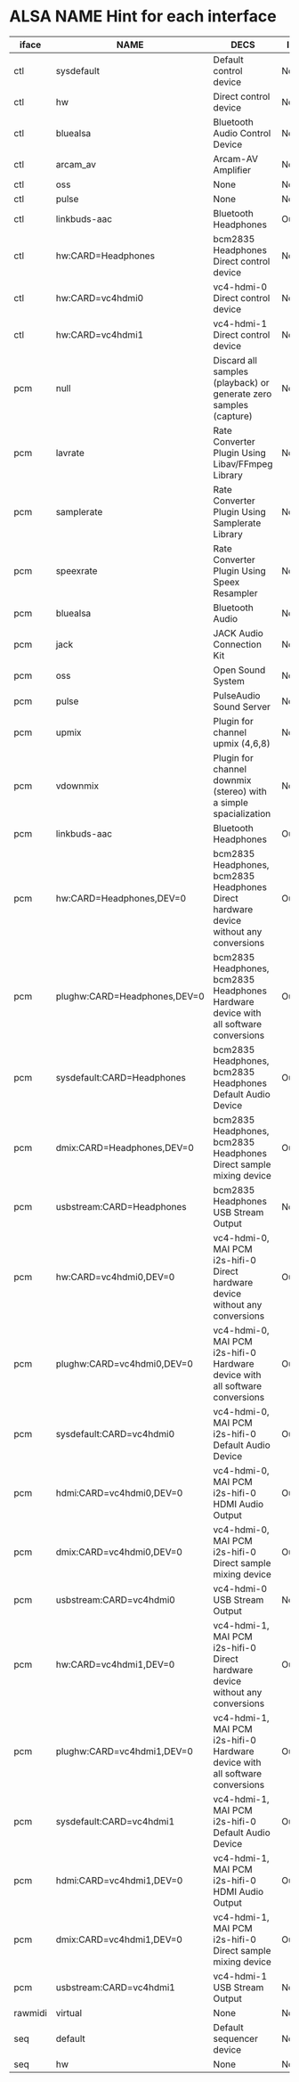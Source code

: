 # ALSA NAME Hint for each interface
|iface|NAME|DECS|IOID|
|---|---|---|---|
|ctl|sysdefault|Default control device|None|
|ctl|hw|Direct control device|None|
|ctl|bluealsa|Bluetooth Audio Control Device|None|
|ctl|arcam_av|Arcam-AV Amplifier|None|
|ctl|oss|None|None|
|ctl|pulse|None|None|
|ctl|linkbuds-aac|Bluetooth Headphones|Output|
|ctl|hw:CARD=Headphones|bcm2835 Headphones<br>Direct control device|None|
|ctl|hw:CARD=vc4hdmi0|vc4-hdmi-0<br>Direct control device|None|
|ctl|hw:CARD=vc4hdmi1|vc4-hdmi-1<br>Direct control device|None|
|pcm|null|Discard all samples (playback) or generate zero samples (capture)|None|
|pcm|lavrate|Rate Converter Plugin Using Libav/FFmpeg Library|None|
|pcm|samplerate|Rate Converter Plugin Using Samplerate Library|None|
|pcm|speexrate|Rate Converter Plugin Using Speex Resampler|None|
|pcm|bluealsa|Bluetooth Audio|None|
|pcm|jack|JACK Audio Connection Kit|None|
|pcm|oss|Open Sound System|None|
|pcm|pulse|PulseAudio Sound Server|None|
|pcm|upmix|Plugin for channel upmix (4,6,8)|None|
|pcm|vdownmix|Plugin for channel downmix (stereo) with a simple spacialization|None|
|pcm|linkbuds-aac|Bluetooth Headphones|Output|
|pcm|hw:CARD=Headphones,DEV=0|bcm2835 Headphones, bcm2835 Headphones<br>Direct hardware device without any conversions|Output|
|pcm|plughw:CARD=Headphones,DEV=0|bcm2835 Headphones, bcm2835 Headphones<br>Hardware device with all software conversions|Output|
|pcm|sysdefault:CARD=Headphones|bcm2835 Headphones, bcm2835 Headphones<br>Default Audio Device|Output|
|pcm|dmix:CARD=Headphones,DEV=0|bcm2835 Headphones, bcm2835 Headphones<br>Direct sample mixing device|Output|
|pcm|usbstream:CARD=Headphones|bcm2835 Headphones<br>USB Stream Output|None|
|pcm|hw:CARD=vc4hdmi0,DEV=0|vc4-hdmi-0, MAI PCM i2s-hifi-0<br>Direct hardware device without any conversions|Output|
|pcm|plughw:CARD=vc4hdmi0,DEV=0|vc4-hdmi-0, MAI PCM i2s-hifi-0<br>Hardware device with all software conversions|Output|
|pcm|sysdefault:CARD=vc4hdmi0|vc4-hdmi-0, MAI PCM i2s-hifi-0<br>Default Audio Device|Output|
|pcm|hdmi:CARD=vc4hdmi0,DEV=0|vc4-hdmi-0, MAI PCM i2s-hifi-0<br>HDMI Audio Output|Output|
|pcm|dmix:CARD=vc4hdmi0,DEV=0|vc4-hdmi-0, MAI PCM i2s-hifi-0<br>Direct sample mixing device|Output|
|pcm|usbstream:CARD=vc4hdmi0|vc4-hdmi-0<br>USB Stream Output|None|
|pcm|hw:CARD=vc4hdmi1,DEV=0|vc4-hdmi-1, MAI PCM i2s-hifi-0<br>Direct hardware device without any conversions|Output|
|pcm|plughw:CARD=vc4hdmi1,DEV=0|vc4-hdmi-1, MAI PCM i2s-hifi-0<br>Hardware device with all software conversions|Output|
|pcm|sysdefault:CARD=vc4hdmi1|vc4-hdmi-1, MAI PCM i2s-hifi-0<br>Default Audio Device|Output|
|pcm|hdmi:CARD=vc4hdmi1,DEV=0|vc4-hdmi-1, MAI PCM i2s-hifi-0<br>HDMI Audio Output|Output|
|pcm|dmix:CARD=vc4hdmi1,DEV=0|vc4-hdmi-1, MAI PCM i2s-hifi-0<br>Direct sample mixing device|Output|
|pcm|usbstream:CARD=vc4hdmi1|vc4-hdmi-1<br>USB Stream Output|None|
|rawmidi|virtual|None|None|
|seq|default|Default sequencer device|None|
|seq|hw|None|None|